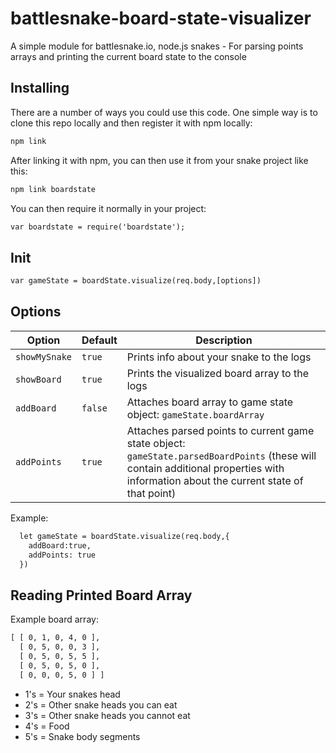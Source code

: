 # battlesnake-board-state-visualizer
A simple module for battlesnake.io, node.js snakes - For parsing points arrays and printing the current board state to the console

## Installing
There are a number of ways you could use this code.  One simple way is to clone this repo locally and then register it with npm locally:
```html
npm link
```
After linking it with npm, you can then use it from your snake project like this:
```html
npm link boardstate
```
You can then require it normally in your project:
```html
var boardstate = require('boardstate');
```

## Init
```html
var gameState = boardState.visualize(req.body,[options])
```
## Options
Option | Default | Description
--- | --- | ---
`showMySnake` | `true` | Prints info about your snake to the logs
`showBoard` | `true` | Prints the visualized board array to the logs
`addBoard` | `false` | Attaches board array to game state object: `gameState.boardArray`
`addPoints` | `true` | Attaches parsed points to current game state object: `gameState.parsedBoardPoints` (these will contain additional properties with information about the current state of that point)

Example:
```html
  let gameState = boardState.visualize(req.body,{
    addBoard:true,
    addPoints: true
  })
```

## Reading Printed Board Array
Example board array:
```html
[ [ 0, 1, 0, 4, 0 ],
  [ 0, 5, 0, 0, 3 ],
  [ 0, 5, 0, 5, 5 ],
  [ 0, 5, 0, 5, 0 ],
  [ 0, 0, 0, 5, 0 ] ]
```
* 1's = Your snakes head
* 2's = Other snake heads you can eat
* 3's = Other snake heads you cannot eat
* 4's = Food
* 5's = Snake body segments
